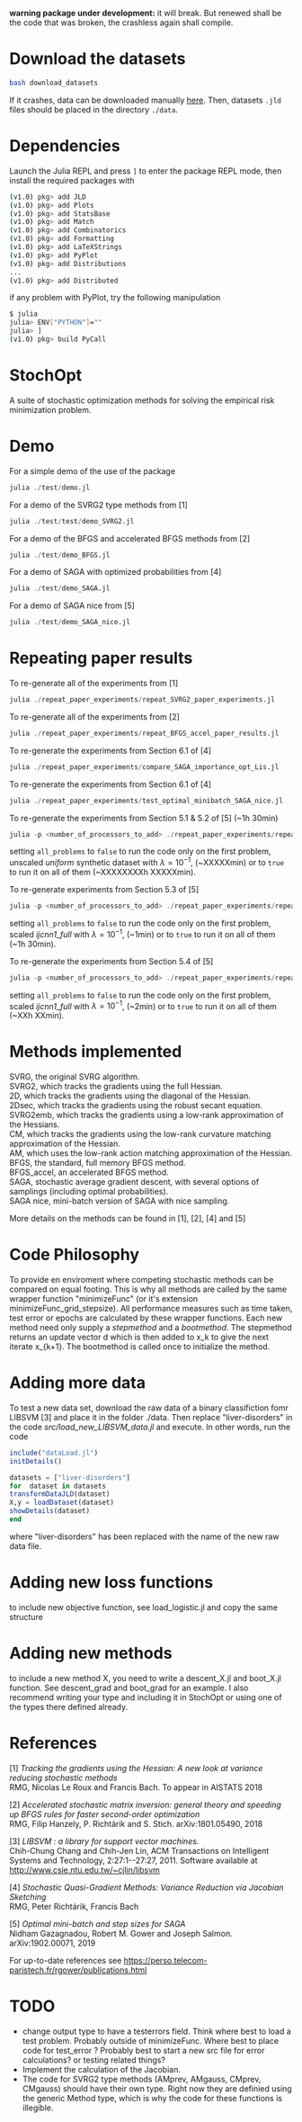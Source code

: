 **warning package under development:** it will break. But renewed shall be the code that was broken, the crashless again shall compile.

# Download the datasets
```bash
bash download_datasets
```
If it crashes, data can be downloaded manually [here](https://partage.mines-telecom.fr/index.php/s/9MreP5y6evFWyJP). Then, datasets `.jld` files should be placed in the directory `./data`.

# Dependencies

Launch the  Julia REPL and press `]` to enter the package REPL mode, then install the required packages with
```bash
(v1.0) pkg> add JLD
(v1.0) pkg> add Plots
(v1.0) pkg> add StatsBase
(v1.0) pkg> add Match
(v1.0) pkg> add Combinatorics
(v1.0) pkg> add Formatting
(v1.0) pkg> add LaTeXStrings
(v1.0) pkg> add PyPlot
(v1.0) pkg> add Distributions
...
(v1.0) pkg> add Distributed
```
if any problem with PyPlot, try the following manipulation
```bash
$ julia
julia> ENV["PYTHON"]=""
julia> ]
(v1.0) pkg> build PyCall
```

# StochOpt
A suite of stochastic optimization methods for solving the empirical risk minimization problem. <br>


# Demo
For a simple demo of the use of the package
```julia
julia ./test/demo.jl
```

For a demo of the SVRG2 type methods from [1]
```julia
julia ./test/test/demo_SVRG2.jl
```
For a demo of the BFGS and accelerated BFGS methods from [2]
```julia
julia ./test/demo_BFGS.jl
```

For a demo of SAGA with optimized probabilities from [4]
```julia
julia ./test/demo_SAGA.jl
```

For a demo of SAGA nice from [5]
```julia
julia ./test/demo_SAGA_nice.jl
```


# Repeating paper results

To re-generate all of the experiments from [1]
```julia
julia ./repeat_paper_experiments/repeat_SVRG2_paper_experiments.jl
```

To re-generate all of the experiments from [2]
```julia
julia ./repeat_paper_experiments/repeat_BFGS_accel_paper_results.jl
```

To re-generate the experiments from Section 6.1 of [4]
```julia
julia ./repeat_paper_experiments/compare_SAGA_importance_opt_Lis.jl
```

To re-generate the experiments from Section 6.1 of [4]
```julia
julia ./repeat_paper_experiments/test_optimal_minibatch_SAGA_nice.jl
```

To re-generate the experiments from Section 5.1 & 5.2 of [5] (~1h 30min)
```julia
julia -p <number_of_processors_to_add> ./repeat_paper_experiments/repeat_optimal_minibatch_step_sizes_SAGA_paper_experiment_1_and_2_parallel.jl all_problems
```
setting `all_problems` to `false` to run the code only on the first problem, unscaled *uniform* synthetic dataset with $\lambda =10^{-1}$, (~XXXXXmin) or to `true` to run it on all of them (~XXXXXXXXh XXXXXmin).

To re-generate experiments from Section 5.3 of [5]
```julia
julia -p <number_of_processors_to_add> ./repeat_paper_experiments/repeat_optimal_minibatch_step_sizes_SAGA_paper_experiment_3_parallel.jl all_problems
```
setting `all_problems` to `false` to run the code only on the first problem, scaled *ijcnn1_full* with $\lambda =10^{-1}$, (~1min) or to `true` to run it on all of them (~1h 30min).

To re-generate the experiments from Section 5.4 of [5]
```julia
julia -p <number_of_processors_to_add> ./repeat_paper_experiments/repeat_optimal_minibatch_step_sizes_SAGA_paper_experiment_4_parallel.jl all_problems
```
setting `all_problems` to `false` to run the code only on the first problem, scaled *ijcnn1_full* with $\lambda =10^{-1}$, (~2min) or to `true` to run it on all of them (~XXh XXmin).


# Methods implemented

SVRG, the original SVRG algorithm. <br>
SVRG2, which tracks the gradients using the full Hessian. <br>
2D, which tracks the gradients using the diagonal of the Hessian. <br>
2Dsec, which tracks the gradients using the robust secant equation. <br>
SVRG2emb, which tracks the gradients using a low-rank approximation of the Hessians. <br>
CM, which tracks the gradients using the low-rank curvature matching approximation of the Hessian. <br>
AM, which uses the low-rank action matching approximation of the Hessian. <br>
BFGS, the standard, full memory BFGS method. <br>
BFGS_accel, an accelerated BFGS method. <br>
SAGA, stochastic average gradient descent, with several options of samplings (including optimal probabilities). <br>
SAGA nice, mini-batch version of SAGA with nice sampling. <br>

More details on the methods can be found in [1], [2], [4] and [5] <br>

# Code Philosophy

To provide en enviroment where competing stochastic methods can be compared on equal footing. This is why all methods are called by the same wrapper function "minimizeFunc" (or it's extension minimizeFunc_grid_stepsize). All performance measures such as time taken, test error or epochs are calculated by these wrapper functions. Each new method need only supply a *stepmethod* and a *bootmethod*. The stepmethod returns an update vector d which is then added to x_k to give the next iterate x_{k+1}. The bootmethod is called once to initialize the method.

# Adding more data
To test a new data set, download the raw data of a binary classifiction fomr LIBSVM [3] and place it in the folder ./data.
Then replace "liver-disorders" in the code *src/load_new_LIBSVM_data.jl* and execute. In other words, run the code

```julia
include("dataLoad.jl")
initDetails()

datasets = ["liver-disorders"]
for  dataset in datasets
transformDataJLD(dataset)
X,y = loadDataset(dataset)
showDetails(dataset)
end
```
where "liver-disorders" has been replaced with the name of the new raw data file.

# Adding new loss functions
to include new objective function, see load_logistic.jl and copy the same structure

# Adding new methods
to include a new method X, you need to write a descent_X.jl and boot_X.jl function. See descent_grad and boot_grad for an example. I also recommend writing your type and including it in StochOpt or using one of the types there defined already.

# References

[1]  *Tracking the gradients using the Hessian: A new look at variance reducing stochastic methods* <br>
RMG, Nicolas Le Roux and Francis Bach.
To appear in AISTATS 2018

[2] *Accelerated stochastic matrix inversion: general theory and speeding up BFGS rules for faster second-order optimization* <br>
RMG, Filip Hanzely, P. Richtárik and S. Stich.
arXiv:1801.05490, 2018

[3]  *LIBSVM : a library for support vector machines.* <br>
Chih-Chung Chang and Chih-Jen Lin, ACM Transactions on Intelligent Systems and Technology, 2:27:1--27:27, 2011. <bf>
  Software available at http://www.csie.ntu.edu.tw/~cjlin/libsvm

[4] *Stochastic Quasi-Gradient Methods:
Variance Reduction via Jacobian Sketching* <br>
RMG, Peter Richtárik, Francis Bach

[5] *Optimal mini-batch and step sizes for SAGA* <br>
Nidham Gazagnadou, Robert M. Gower and Joseph Salmon.
arXiv:1902.00071, 2019

For up-to-date references see https://perso.telecom-paristech.fr/rgower/publications.html

# TODO
* change output type to have a testerrors field. Think where best to load a test problem. Probably outside of minimizeFunc. Where best to place code for test_error ?  Probably best to start a new src file for error calculations? or testing related things?
* Implement the calculation of the Jacobian.
* The code for SVRG2 type methods (AMprev, AMgauss, CMprev, CMgauss) should have their own type. Right now they are definied using the generic Method type, which is why the code for these functions is illegible.
